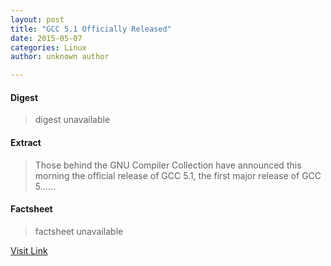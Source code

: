 ```yaml
---
layout: post
title: "GCC 5.1 Officially Released"
date: 2015-05-07
categories: Linux
author: unknown author

---
```



#### Digest
>digest unavailable

#### Extract
>Those behind the GNU Compiler Collection have announced this morning the official release of GCC 5.1, the first major release of GCC 5......

#### Factsheet
>factsheet unavailable

[Visit Link](http://www.phoronix.com/scan.php?page=news_item&px=GCC-5.1-Released)


